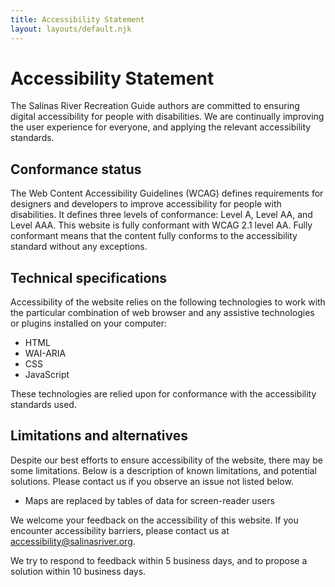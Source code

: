 ```yaml
---
title: Accessibility Statement
layout: layouts/default.njk
---
```


# Accessibility Statement

The Salinas River Recreation Guide authors are committed to ensuring digital accessibility for people with disabilities. We are continually improving the user experience for everyone, and applying the relevant accessibility standards.

## Conformance status

The Web Content Accessibility Guidelines (WCAG) defines requirements for designers and developers to improve accessibility for people with disabilities. It defines three levels of conformance: Level A, Level AA, and Level AAA. This website is fully conformant with WCAG 2.1 level AA. Fully conformant means that the content fully conforms to the accessibility standard without any exceptions.

## Technical specifications

Accessibility of the website relies on the following technologies to work with the particular combination of web browser and any assistive technologies or plugins installed on your computer:

- HTML
- WAI-ARIA
- CSS
- JavaScript

These technologies are relied upon for conformance with the accessibility standards used.

## Limitations and alternatives

Despite our best efforts to ensure accessibility of the website, there may be some limitations. Below is a description of known limitations, and potential solutions. Please contact us if you observe an issue not listed below.

- Maps are replaced by tables of data for screen-reader users

We welcome your feedback on the accessibility of this website. If you encounter accessibility barriers, please contact us at accessibility@salinasriver.org.

We try to respond to feedback within 5 business days, and to propose a solution within 10 business days.
